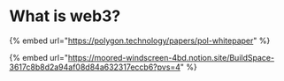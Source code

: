 # What is web3?

{% embed url="https://polygon.technology/papers/pol-whitepaper" %}

{% embed url="https://moored-windscreen-4bd.notion.site/BuildSpace-3617c8b8d2a94af08d84a632317eccb6?pvs=4" %}

